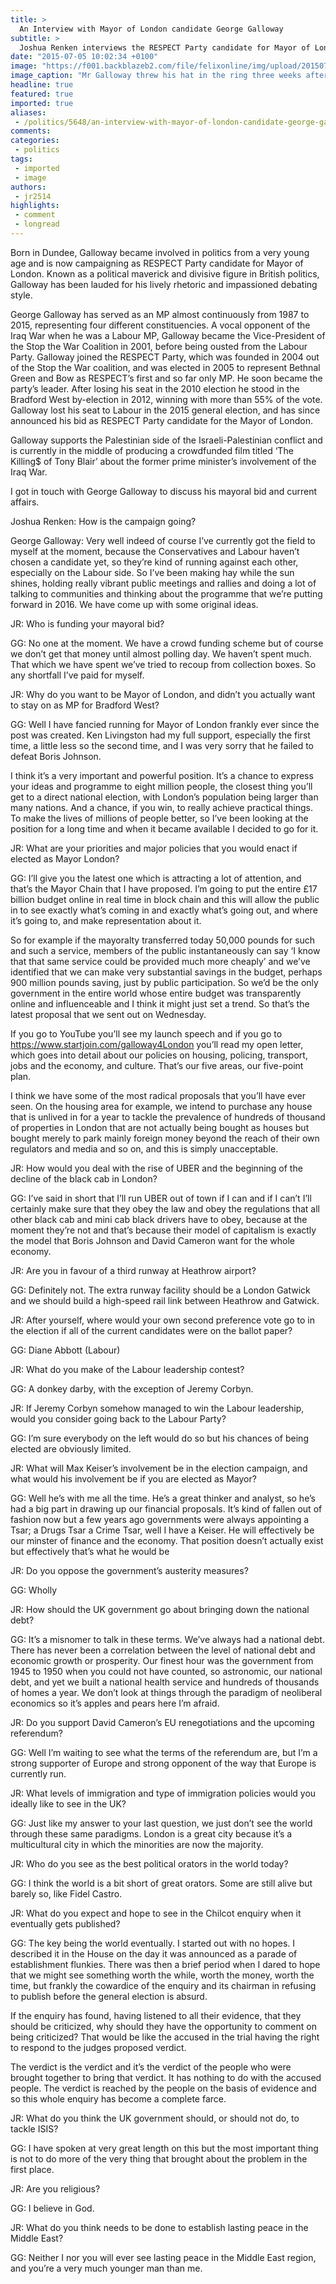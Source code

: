 ```yaml
---
title: >
  An Interview with Mayor of London candidate George Galloway
subtitle: >
  Joshua Renken interviews the RESPECT Party candidate for Mayor of London, George Galloway, on his mayoral bid and current affairs
date: "2015-07-05 10:02:34 +0100"
image: "https://f001.backblazeb2.com/file/felixonline/img/upload/201507051101-jr2514-galloway.jpg"
image_caption: "Mr Galloway threw his hat in the ring three weeks after the general election"
headline: true
featured: true
imported: true
aliases:
 - /politics/5648/an-interview-with-mayor-of-london-candidate-george-galloway
comments:
categories:
 - politics
tags:
 - imported
 - image
authors:
 - jr2514
highlights:
 - comment
 - longread
---
```


Born in Dundee, Galloway became involved in politics from a very young age and is now campaigning as RESPECT Party candidate for Mayor of London. Known as a political maverick and divisive figure in British politics, Galloway has been lauded for his lively rhetoric and impassioned debating style.

George Galloway has served as an MP almost continuously from 1987 to 2015, representing four different constituencies. A vocal opponent of the Iraq War when he was a Labour MP, Galloway became the Vice-President of the Stop the War Coalition in 2001, before being ousted from the Labour Party. Galloway joined the RESPECT Party, which was founded in 2004 out of the Stop the War coalition, and was elected in 2005 to represent Bethnal Green and Bow as RESPECT’s first and so far only MP. He soon became the party’s leader. After losing his seat in the 2010 election he stood in the Bradford West by-election in 2012, winning with more than 55% of the vote. Galloway lost his seat to Labour in the 2015 general election, and has since announced his bid as RESPECT Party candidate for the Mayor of London.

Galloway supports the Palestinian side of the Israeli-Palestinian conflict and is currently in the middle of producing a crowdfunded film titled ‘The Killing$ of Tony Blair’ about the former prime minister’s involvement of the Iraq War.

I got in touch with George Galloway to discuss his mayoral bid and current affairs.

Joshua Renken: How is the campaign going?

George Galloway: Very well indeed of course I’ve currently got the field to myself at the moment, because the Conservatives and Labour haven’t chosen a candidate yet, so they’re kind of running against each other, especially on the Labour side. So I’ve been making hay while the sun shines, holding really vibrant public meetings and rallies and doing a lot of talking to communities and thinking about the programme that we’re putting forward in 2016. We have come up with some original ideas.

JR: Who is funding your mayoral bid?

GG: No one at the moment. We have a crowd funding scheme but of course we don’t get that money until almost polling day. We haven’t spent much. That which we have spent we’ve tried to recoup from collection boxes. So any shortfall I’ve paid for myself.

JR: Why do you want to be Mayor of London, and didn’t you actually want to stay on as MP for Bradford West?

GG: Well I have fancied running for Mayor of London frankly ever since the post was created. Ken Livingston had my full support, especially the first time, a little less so the second time, and I was very sorry that he failed to defeat Boris Johnson.

I think it’s a very important and powerful position. It’s a chance to express your ideas and programme to eight million people, the closest thing you’ll get to a direct national election, with London’s population being larger than many nations. And a chance, if you win, to really achieve practical things. To make the lives of millions of people better, so I’ve been looking at the position for a long time and when it became available I decided to go for it.

JR: What are your priorities and major policies that you would enact if elected as Mayor London?

GG: I’ll give you the latest one which is attracting a lot of attention, and that’s the Mayor Chain that I have proposed. I’m going to put the entire £17 billion budget online in real time in block chain and this will allow the public in to see exactly what’s coming in and exactly what’s going out, and where it’s going to, and make representation about it.

So for example if the mayoralty transferred today 50,000 pounds for such and such a service, members of the public instantaneously can say ‘I know that that same service could be provided much more cheaply’ and we’ve identified that we can make very substantial savings in the budget, perhaps 900 million pounds saving, just by public participation. So we’d be the only government in the entire world whose entire budget was transparently online and influenceable and I think it might just set a trend. So that’s the latest proposal that we sent out on Wednesday.

If you go to YouTube you’ll see my launch speech and if you go to <https://www.startjoin.com/galloway4London> you’ll read my open letter, which goes into detail about our policies on housing, policing, transport, jobs and the economy, and culture. That’s our five areas, our five-point plan.

I think we have some of the most radical proposals that you’ll have ever seen. On the housing area for example, we intend to purchase any house that is unlived in for a year to tackle the prevalence of hundreds of thousand of properties in London that are not actually being bought as houses but bought merely to park mainly foreign money beyond the reach of their own regulators and media and so on, and this is simply unacceptable.

JR: How would you deal with the rise of UBER and the beginning of the decline of the black cab in London?

GG: I’ve said in short that I’ll run UBER out of town if I can and if I can’t I’ll certainly make sure that they obey the law and obey the regulations that all other black cab and mini cab black drivers have to obey, because at the moment they’re not and that’s because their model of capitalism is exactly the model that Boris Johnson and David Cameron want for the whole economy.

JR: Are you in favour of a third runway at Heathrow airport?

GG: Definitely not. The extra runway facility should be a London Gatwick and we should build a high-speed rail link between Heathrow and Gatwick.

JR: After yourself, where would your own second preference vote go to in the election if all of the current candidates were on the ballot paper?

GG: Diane Abbott (Labour)

JR: What do you make of the Labour leadership contest?

GG: A donkey darby, with the exception of Jeremy Corbyn.

JR: If Jeremy Corbyn somehow managed to win the Labour leadership, would you consider going back to the Labour Party?

GG: I’m sure everybody on the left would do so but his chances of being elected are obviously limited.

JR: What will Max Keiser’s involvement be in the election campaign, and what would his involvement be if you are elected as Mayor?

GG: Well he’s with me all the time. He’s a great thinker and analyst, so he’s had a big part in drawing up our financial proposals. It’s kind of fallen out of fashion now but a few years ago governments were always appointing a Tsar; a Drugs Tsar a Crime Tsar, well I have a Keiser. He will effectively be our minster of finance and the economy. That position doesn’t actually exist but effectively that’s what he would be

JR: Do you oppose the government’s austerity measures?

GG: Wholly

JR: How should the UK government go about bringing down the national debt?

GG: It’s a misnomer to talk in these terms. We’ve always had a national debt. There has never been a correlation between the level of national debt and economic growth or prosperity. Our finest hour was the government from 1945 to 1950 when you could not have counted, so astronomic, our national debt, and yet we built a national health service and hundreds of thousands of homes a year. We don’t look at things through the paradigm of neoliberal economics so it’s apples and pears here I’m afraid.

JR: Do you support David Cameron’s EU renegotiations and the upcoming referendum?

GG: Well I’m waiting to see what the terms of the referendum are, but I’m a strong supporter of Europe and strong opponent of the way that Europe is currently run.

JR: What levels of immigration and type of immigration policies would you ideally like to see in the UK?

GG: Just like my answer to your last question, we just don’t see the world through these same paradigms. London is a great city because it’s a multicultural city in which the minorities are now the majority.

JR: Who do you see as the best political orators in the world today?

GG: I think the world is a bit short of great orators. Some are still alive but barely so, like Fidel Castro.

JR: What do you expect and hope to see in the Chilcot enquiry when it eventually gets published?

GG: The key being the world eventually. I started out with no hopes. I described it in the House on the day it was announced as a parade of establishment flunkies. There was then a brief period when I dared to hope that we might see something worth the while, worth the money, worth the time, but frankly the cowardice of the enquiry and its chairman in refusing to publish before the general election is absurd.

If the enquiry has found, having listened to all their evidence, that they should be criticized, why should they have the opportunity to comment on being criticized? That would be like the accused in the trial having the right to respond to the judges proposed verdict.

The verdict is the verdict and it’s the verdict of the people who were brought together to bring that verdict. It has nothing to do with the accused people. The verdict is reached by the people on the basis of evidence and so this whole enquiry has become a complete farce.

JR: What do you think the UK government should, or should not do, to tackle ISIS?

GG: I have spoken at very great length on this but the most important thing is not to do more of the very thing that brought about the problem in the first place.

JR: Are you religious?

GG: I believe in God.

JR: What do you think needs to be done to establish lasting peace in the Middle East?

GG: Neither I nor you will ever see lasting peace in the Middle East region, and you’re a very much younger man than me.
